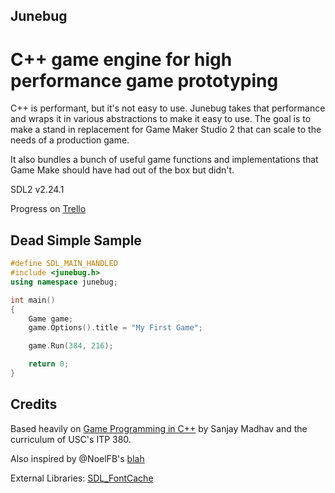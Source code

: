## Junebug

# C++ game engine for high performance game prototyping

C++ is performant, but it's not easy to use. Junebug takes that performance and wraps it in various abstractions to make it easy to use. The goal is to make a stand in replacement for Game Maker Studio 2 that can scale to the needs of a production game.

It also bundles a bunch of useful game functions and implementations that Game Make should have had out of the box but didn't.

SDL2 v2.24.1

Progress on [Trello](https://trello.com/b/jWgkCUmD/junebug)

## Dead Simple Sample

```cpp
#define SDL_MAIN_HANDLED
#include <junebug.h>
using namespace junebug;

int main()
{
    Game game;
    game.Options().title = "My First Game";

    game.Run(384, 216);

    return 0;
}
```

## Credits

Based heavily on [Game Programming in C++](https://books.google.com/books/about/Game_Programming_in_C++.html?id=VfxNDwAAQBAJ&source=kp_book_description) by Sanjay Madhav and the curriculum of USC's ITP 380.

Also inspired by @NoelFB's [blah](https://github.com/NoelFB/blah)

External Libraries:
[SDL_FontCache](https://github.com/grimfang4/SDL_FontCache)
